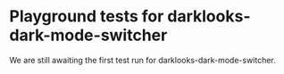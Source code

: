 # Playground tests for darklooks-dark-mode-switcher
We are still awaiting the first test run for darklooks-dark-mode-switcher.
